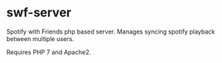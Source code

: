# swf-server
Spotify with Friends php based server. Manages syncing spotify playback between multiple users.

Requires PHP 7 and Apache2.
